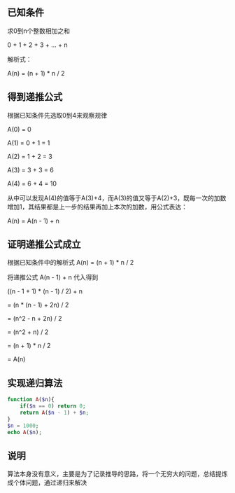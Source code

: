 ## 已知条件
求0到n个整数相加之和

0 + 1 + 2 + 3 + ... + n

解析式：

A(n) = (n + 1) * n / 2

## 得到递推公式
根据已知条件先选取0到4来观察规律

A(0) = 0

A(1) = 0 + 1 = 1

A(2) = 1 + 2 = 3

A(3) = 3 + 3 = 6

A(4) = 6 + 4 = 10

从中可以发现A(4)的值等于A(3)+4，而A(3)的值又等于A(2)+3，既每一次的加数增加1，其结果都是上一步的结果再加上本次的加数，用公式表达：

A(n) = A(n - 1) + n

## 证明递推公式成立
根据已知条件中的解析式 A(n) = (n + 1) * n / 2

将递推公式 A(n - 1) + n 代入得到

((n - 1 + 1) * (n - 1) / 2) + n

 = (n * (n - 1) + 2n) / 2
 
 = (n^2 - n + 2n) / 2
 
 = (n^2 + n) / 2
 
 = (n + 1) * n / 2
 
 = A(n)

## 实现递归算法
``` php
function A($n){
    if($n == 0) return 0;
    return A($n - 1) + $n;
}
$n = 1000;
echo A($n);
```

## 说明
算法本身没有意义，主要是为了记录推导的思路，将一个无穷大的问题，总结提炼成个体问题，通过递归来解决
